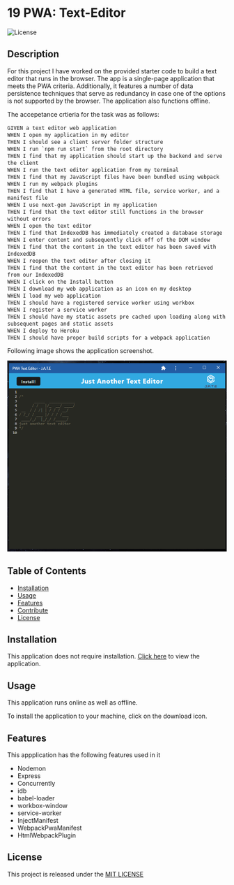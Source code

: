 # 19 PWA: Text-Editor

![License](https://img.shields.io/badge/license-MIT-blue)

## Description 

For this project I have worked on the provided starter code to build a text editor that runs in the browser. The app is a single-page application that meets the PWA criteria. Additionally, it features a number of data persistence techniques that serve as redundancy in case one of the options is not supported by the browser. The application also functions offline.

The accepetance crtieria for the task was as follows: 

```
GIVEN a text editor web application
WHEN I open my application in my editor
THEN I should see a client server folder structure
WHEN I run `npm run start` from the root directory
THEN I find that my application should start up the backend and serve the client
WHEN I run the text editor application from my terminal
THEN I find that my JavaScript files have been bundled using webpack
WHEN I run my webpack plugins
THEN I find that I have a generated HTML file, service worker, and a manifest file
WHEN I use next-gen JavaScript in my application
THEN I find that the text editor still functions in the browser without errors
WHEN I open the text editor
THEN I find that IndexedDB has immediately created a database storage
WHEN I enter content and subsequently click off of the DOM window
THEN I find that the content in the text editor has been saved with IndexedDB
WHEN I reopen the text editor after closing it
THEN I find that the content in the text editor has been retrieved from our IndexedDB
WHEN I click on the Install button
THEN I download my web application as an icon on my desktop
WHEN I load my web application
THEN I should have a registered service worker using workbox
WHEN I register a service worker
THEN I should have my static assets pre cached upon loading along with subsequent pages and static assets
WHEN I deploy to Heroku
THEN I should have proper build scripts for a webpack application
```

Following image shows the application screenshot. 

![Screenshot](assets/screenshot.png)

## Table of Contents 
- [Installation](#installation)
- [Usage](#usage)
- [Features](#features)
- [Contribute](#contribute)
- [License](#license)

## Installation
This application does not require installation. [Click here](https://herokuapp.com/) to view the application.

## Usage

This application runs online as well as offline.

To install the application to your machine, click on the download icon.

## Features 
This appplication has the following features used in it
- Nodemon
- Express
- Concurrently 
- idb
- babel-loader
- workbox-window
- service-worker 
- InjectManifest
- WebpackPwaManifest
- HtmlWebpackPlugin

## License
This project is released under the [MIT LICENSE](https://img.shields.io/badge/license-MIT-blue)